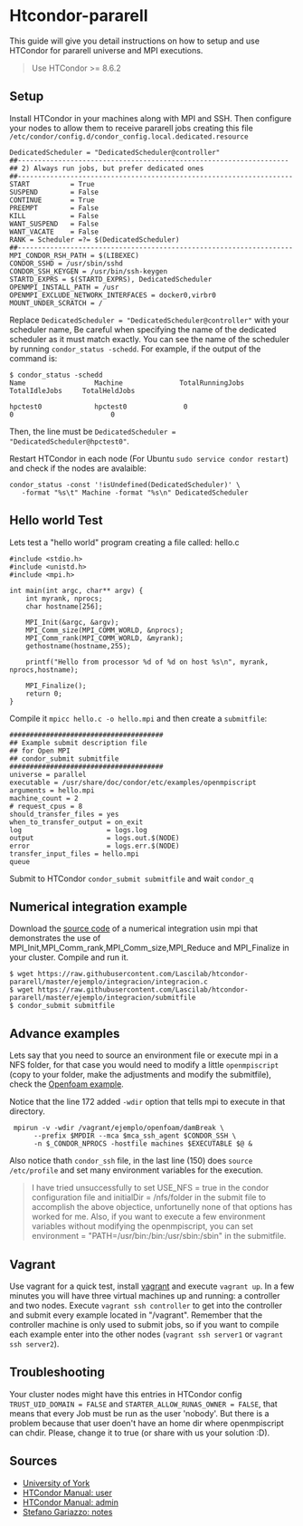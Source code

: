 # Htcondor-pararell
This guide will give you detail instructions on how to setup and use HTCondor for pararell universe and MPI executions.

> Use HTCondor >= 8.6.2

## Setup
Install HTCondor in your machines along with MPI and SSH. Then configure your nodes to allow them to receive pararell jobs creating this file `/etc/condor/config.d/condor_config.local.dedicated.resource`

```
DedicatedScheduler = "DedicatedScheduler@controller"
##-------------------------------------------------------------------
## 2) Always run jobs, but prefer dedicated ones
##--------------------------------------------------------------------
START          = True
SUSPEND        = False
CONTINUE       = True
PREEMPT        = False
KILL           = False
WANT_SUSPEND   = False
WANT_VACATE    = False
RANK = Scheduler =?= $(DedicatedScheduler) 
##--------------------------------------------------------------------
MPI_CONDOR_RSH_PATH = $(LIBEXEC)
CONDOR_SSHD = /usr/sbin/sshd
CONDOR_SSH_KEYGEN = /usr/bin/ssh-keygen
STARTD_EXPRS = $(STARTD_EXPRS), DedicatedScheduler
OPENMPI_INSTALL_PATH = /usr
OPENMPI_EXCLUDE_NETWORK_INTERFACES = docker0,virbr0
MOUNT_UNDER_SCRATCH = /
```

Replace `DedicatedScheduler = "DedicatedScheduler@controller"` with your scheduler name, Be careful when specifying the name of the dedicated scheduler as it must match exactly. You can see the name of the scheduler by running `condor_status -schedd`. For example, if the output of the command is:

```
$ condor_status -schedd
Name                 Machine              TotalRunningJobs           TotalIdleJobs     TotalHeldJobs

hpctest0             hpctest0              0                              0                        0
```

Then, the line must be `DedicatedScheduler = "DedicatedScheduler@hpctest0"`.

Restart HTCondor in each node (For Ubuntu `sudo service condor restart`) and check if the nodes are avalaible:
```
condor_status -const '!isUndefined(DedicatedScheduler)' \ 
   -format "%s\t" Machine -format "%s\n" DedicatedScheduler
```

## Hello world Test
Lets test a "hello world" program creating a file called: hello.c
```
#include <stdio.h>
#include <unistd.h>
#include <mpi.h>

int main(int argc, char** argv) {
    int myrank, nprocs;
    char hostname[256];

    MPI_Init(&argc, &argv);
    MPI_Comm_size(MPI_COMM_WORLD, &nprocs);
    MPI_Comm_rank(MPI_COMM_WORLD, &myrank);
    gethostname(hostname,255);

    printf("Hello from processor %d of %d on host %s\n", myrank, nprocs,hostname);

    MPI_Finalize();
    return 0;
}
```
Compile it `mpicc hello.c -o hello.mpi` and then create a `submitfile`:
```
######################################
## Example submit description file
## for Open MPI 
## condor_submit submitfile
######################################
universe = parallel
executable = /usr/share/doc/condor/etc/examples/openmpiscript
arguments = hello.mpi
machine_count = 2
# request_cpus = 8
should_transfer_files = yes
when_to_transfer_output = on_exit
log                     = logs.log
output                  = logs.out.$(NODE)
error                   = logs.err.$(NODE)
transfer_input_files = hello.mpi
queue
```

Submit to HTCondor `condor_submit submitfile` and wait `condor_q`

## Numerical integration example
Download the [source code](https://raw.githubusercontent.com/Lascilab/htcondor-pararell/master/ejemplo/integracion/integracion.c) of a numerical integration usin mpi that demonstrates the use of MPI_Init,MPI_Comm_rank,MPI_Comm_size,MPI_Reduce and MPI_Finalize in your cluster. Compile and run it.

```
$ wget https://raw.githubusercontent.com/Lascilab/htcondor-pararell/master/ejemplo/integracion/integracion.c
$ wget https://raw.githubusercontent.com/Lascilab/htcondor-pararell/master/ejemplo/integracion/submitfile
$ condor_submit submitfile
```

## Advance examples
Lets say that you need to source an environment file or execute mpi in a NFS folder, for that case you would need to modify a little `openmpiscript` (copy to your folder, make the adjustments and modify the submitfile), check the [Openfoam example](https://github.com/Lascilab/htcondor-pararell/tree/master/ejemplo/openfoam). 

Notice that the line 172 added `-wdir` option that tells mpi to execute in that directory.

```
 mpirun -v -wdir /vagrant/ejemplo/openfoam/damBreak \
      --prefix $MPDIR --mca $mca_ssh_agent $CONDOR_SSH \ 
      -n $_CONDOR_NPROCS -hostfile machines $EXECUTABLE $@ &
```

Also notice thath `condor_ssh` file, in the last line (150) does `source /etc/profile` and set many environment variables for the execution.

> I have tried unsuccessfully to set USE_NFS = true in the condor configuration file and initialDir = /nfs/folder in the submit file to accomplish the above objectice, unfortunelly none of that options has worked for me. Also, if you want to execute a few environment variables without modifying the openmpiscript, you can set environment = "PATH=/usr/bin:/bin:/usr/sbin:/sbin" in the submitfile.

## Vagrant
Use vagrant for a quick test, install [vagrant](https://www.vagrantup.com/) and execute `vagrant up`. In a few minutes you will have three virtual machines up and running: a controller and two nodes. Execute `vagrant ssh controller` to get into the controller and submit every example located in "/vagrant". Remember that the controller machine is only used to submit jobs, so if you want to compile each example enter into the other nodes (`vagrant ssh server1` or `vagrant ssh server2`).

## Troubleshooting

Your cluster nodes might have this entries in HTCondor config `TRUST_UID_DOMAIN = FALSE` and `STARTER_ALLOW_RUNAS_OWNER = FALSE`, that means that every Job must be run as the user 'nobody'. But there is a problem because that user doen't have an home dir where openmpiscript can chdir. Please, change it to true (or share with us your solution :D).


## Sources
 - [University of York](https://wiki.york.ac.uk/display/RHPC/HTCondor)
 - [HTCondor Manual: user](http://research.cs.wisc.edu/htcondor/manual/v8.6/2_9Parallel_Applications.html)
 - [HTCondor Manual: admin](http://research.cs.wisc.edu/htcondor/manual/v8.6/3_14Setting_Up.html#SECTION004148000000000000000)
 - [Stefano Gariazzo: notes](http://personalpages.to.infn.it/~gariazzo/htcondor/parallel.html)
